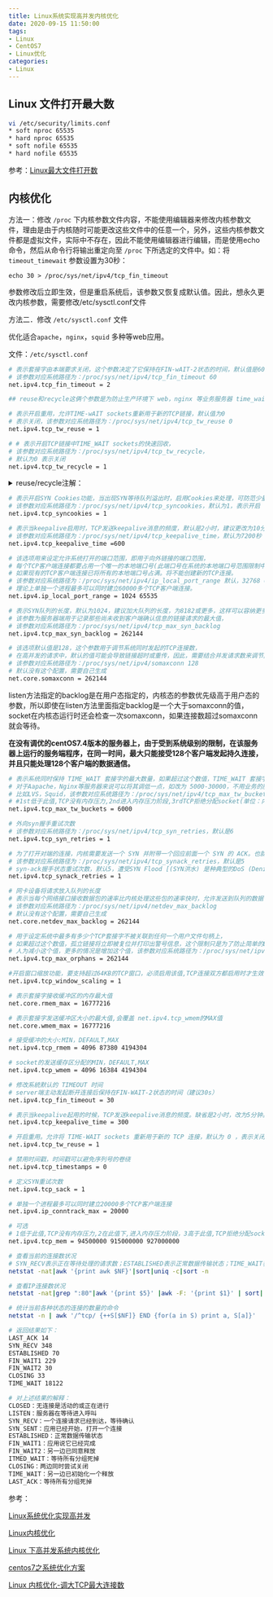 ```yaml
---
title: Linux系统实现高并发内核优化
date: 2020-09-15 11:50:00
tags:
- Linux
- CentOS7
- Linux优化
categories:
- Linux
---
```


## Linux 文件打开最大数

```sh
vi /etc/security/limits.conf
* soft nproc 65535
* hard nproc 65535
* soft nofile 65535
* hard nofile 65535
```

参考：[Linux最大文件打开数](https://syxdevcode.github.io/2020/08/04/Linux%E6%9C%80%E5%A4%A7%E6%96%87%E4%BB%B6%E6%89%93%E5%BC%80%E6%95%B0/)

## 内核优化

方法一：修改 `/proc` 下内核参数文件内容，不能使用编辑器来修改内核参数文件，理由是由于内核随时可能更改这些文件中的任意一个，另外，这些内核参数文件都是虚拟文件，实际中不存在，因此不能使用编辑器进行编辑，而是使用echo命令，然后从命令行将输出重定向至 `/proc` 下所选定的文件中。如：将 `timeout_timewait` 参数设置为30秒：

`echo 30 > /proc/sys/net/ipv4/tcp_fin_timeout`

参数修改后立即生效，但是重启系统后，该参数又恢复成默认值。因此，想永久更改内核参数，需要修改/etc/sysctl.conf文件
 
方法二．修改 `/etc/sysctl.conf` 文件

优化适合`apache`，`nginx`，`squid` 多种等web应用。

文件：`/etc/sysctl.conf`

```sh
# 表示套接字由本端要求关闭，这个参数决定了它保持在FIN-wAIT-2状态的时间，默认值是60秒，建议调整为2
# 该参数对应系统路径为：/proc/sys/net/ipv4/tcp_fin_timeout 60
net.ipv4.tcp_fin_timeout = 2

## reuse和recycle这俩个参数是为防止生产环境下 web，nginx 等业务服务器 time_wait 网络状态数量过多设置的

# 表示开启重用，允许TIME-wAIT sockets重新用于新的TCP链接，默认值为0
# 表示关闭，该参数对应系统路径为：/proc/sys/net/ipv4/tcp_tw_reuse 0
net.ipv4.tcp_tw_reuse = 1

# # 表示开启TCP链接中TIME_WAIT sockets的快速回收，
# 该参数对应系统路径为：/proc/sys/net/ipv4/tcp_tw_recycle，
# 默认为0 表示关闭
net.ipv4.tcp_tw_recycle = 1
```

<details>
  <summary>reuse/recycle注解：</summary>

因为TCP连接是双向的，所以在关闭连接的时候，两个方向各自都需要关闭。先发 `FIN` 包的一方执行的是 `主动关闭`；后发 `FIN` 包的一方执行的是 `被动关闭`。主动关闭的一方会进入`TIME_WAIT` 状态，并且在此状态停留两倍的 `MSL` maximum segment lifetime(`最大分节生命期`或`最大报文存活时间`，这是一个IP数据包能在互联网上生存的最长时间，超过这个时间IP数据包将在网络中消失 。MSL在RFC 1122上建议是2分钟，而源自berkeley的TCP实现传统上使用30秒。一般Linux内核设置30秒 )时长。`TIME_WAIT` 状态维持时间是两个MSL时间长度，也就是在1-4分钟。Windows操作系统就是4分钟。

为什么主动方要傻乎乎等 `2MSL` 呢?不等,行不行?

TCP目的是可靠传输,主动关闭的一方发出 `FIN`,被动方回复`ACK`,接着被动方发送 `FIN` ,主动方收到被动关闭的一方发出的 `FIN` 包后，回应 `ACK` 包，同时进入 `TIME_WAIT` 状态。但是因为网络原因，主动关闭的一方发送的这个 `ACK` 包很可能延迟，从而触发被动连接一方重传 `FIN` 包。极端情况下，这一去( `ACK` 去被动方)一回(重传 `FIN` 回来)，就是两倍的 `MSL` 时长。

如果主动关闭的一方跳过 `TIME_WAIT` 直接进入 `CLOSED` ，或者在 `TIME_WAIT` 停留的时长不足两倍的 `MSL` ，那么当被动关闭的一方早先发出的 `FIN` 延迟包到达或者重传 `FIN` 包到达后，就可能出现类似下面的问题：

* 主动方旧的TCP连接已经不存在了，主动方只能返回RST包
* 主动方新的TCP连接被建立起来了，延迟包可能干扰新的连接

所以, `TIME_WAIT` 必须等, `2MSL` 不能少

**减少TIME_WAIT**

`TIME_WAIT` 期间,资源不会释放,现在都追求高性能高并发,快速释放资源是躲不掉的.对于客户端因为有端口 `65535` 问题，`TIME_WAIT` 过多直接影响处理能力. 对于服务器,无端口数量限制的问题,Linux优化也很给力,每个处于 `TIME_WAIT` 状态下连接内存消耗很少, 而且也能通过 `tcp_max_tw_buckets = ${你要的阈值}` 配置最大上限，但是对于短连接为主的web服务器,几十万的连接,基数很大,耗得内存也不小，快速释放总是好的。

**tcp_tw_recycle:回收TIME_WAIT连接**

对客户端和服务器同时起作用，开启后在 3.5*RTO 内回收，RTO 200ms~ 120s 具体时间视网络状况。RTO(Retransmission TimeOut)重传超时时间。内网状况比 `tcp_tw_reuse` 稍快，公网尤其移动网络大多要比 `tcp_tw_reuse` 慢，优点就是能够回收服务端的 `TIME_WAIT` 数量。

但是，需要注意的是:当多个客户端通过NAT方式联网并与服务端交互时，服务端看到的是同一个IP，也就是说对服务端而言这些客户端实际上等同于一个，可惜由于这些客户端的时间戳可能存在差异，于是乎从服务端的视角看，便可能出现时间戳错乱的现象，进而直接导致时间戳小的数据包被丢弃。客户端处于NAT很常见，基本公司家庭网络都走NAT。

`tcp_tw_reuse`:复用 `TIME_WAIT` 连接 只对客户端起作用,1秒后才能复用，当创建新连接的时候，如果可能的话会考虑复用相应的 `TIME_WAIT` 连接。通常认为 `tcp_tw_reuse `比`tcp_tw_recycle` 安全一些，这是因为一来 `TIME_WAIT` 创建时间必须超过一秒才可能会被复用；二来只有连接的时间戳是递增的时候才会被复用。

客户端请求服务器,服务器响应后主动关闭连接,`TIME_WAIT` 存在于服务器,服务器是被连接者,没有复用一说,所以只对客户端起作用.如果是客户端主动关闭, `TIME_WAIT` 存在于客户端,这个时候再次连接服务器,可以复用之前 `TIME_WAIT` 留下的半废品。

`tcp_timestamps`:以上两点,必须在客户端和服务端 `timestamps` 开启时才管用(默认开启) 需要根据 `timestamp` 的递增性来区分是否新连接

**总结**

客户端 `tcp_tw_reuse` 复用连接管用, `tcp_tw_recycle` 有用,但是客户端主要不是接受连接,用处不大
服务器 `tcp_tw_recycle` 回收连接管用,`tcp_tw_reuse` 复用无效.为了减少 `TIME_WAIT` 留在服务器,可以在服务器开启 `KeepAlive` ,尽量不让服务器主动关闭,而是客户端主动关闭,减少`TIME_WAIT` 产生。

</details>

```sh
# 表示开启SYN Cookies功能，当出现SYN等待队列溢出时，启用Cookies来处理，可防范少量SYN攻击，
# 该参数对应系统路径为：/proc/sys/net/ipv4/tcp_syncookies，默认为1，表示开启
net.ipv4.tcp_syncookies = 1

# 表示当keepalive启用时，TCP发送keepalive消息的频度，默认是2小时，建议更改为10分钟，
# 该参数对应系统路径为：/proc/sys/net/ipv4/tcp_keepalive_time，默认为7200秒
net.ipv4.tcp_keepalive_time =600

# 该选项用来设定允许系统打开的端口范围，即用于向外链接的端口范围，
# 每个TCP客户端连接都要占用一个唯一的本地端口号(此端口号在系统的本地端口号范围限制中)，
# 如果现有的TCP客户端连接已将所有的本地端口号占满。将不能创建新的TCP连接。
# 该参数对应系统路径为：/proc/sys/net/ipv4/ip_local_port_range 默认，32768 60999
# 理论上单独一个进程最多可以同时建立60000多个TCP客户端连接。
net.ipv4.ip_local_port_range = 1024 65535

# 表示SYN队列的长度，默认为1024，建议加大队列的长度，为8182或更多，这样可以容纳更多等待链接的网络连接数，
# 该参数为服务器端用于记录那些尚未收到客户端确认信息的链接请求的最大值，
# 该参数对应系统路径为：/proc/sys/net/ipv4/tcp_max_syn_backlog
net.ipv4.tcp_max_syn_backlog = 262144

# 该选项默认值是128，这个参数用于调节系统同时发起的TCP连接数，
# 在高并发的请求中，默认的值可能会导致链接超时或重传，因此，需要结合并发请求数来调节此值，
# 该参数对应系统路径为：/proc/sys/net/ipv4/somaxconn 128   
# 默认没有这个配置，需要自己生成
net.core.somaxconn = 262144
```

listen方法指定的backlog是在用户态指定的，内核态的参数优先级高于用户态的参数，所以即使在listen方法里面指定backlog是一个大于somaxconn的值，socket在内核态运行时还会检查一次somaxconn，如果连接数超过somaxconn就会等待。

**在没有调优的centOS7.4版本的服务器上，由于受到系统级别的限制，在该服务器上运行的服务端程序，在同一时间，最大只能接受128个客户端发起持久连接，并且只能处理128个客户端的数据通信。**

```sh
# 表示系统同时保持 TIME_WAIT 套接字的最大数量，如果超过这个数值，TIME_WAIT 套接字将立刻被清除并打印警告信息，
# 对于Aapache，Nginx等服务器来说可以将其调低一点，如改为 5000-30000，不用业务的服务器也可以给大一点，
# 比如LVS，Squid，该参数对应系统路径为：/proc/sys/net/ipv4/tcp_max_tw_buckets
# #1st低于此值,TCP没有内存压力,2nd进入内存压力阶段,3rdTCP拒绝分配socket(单位：内存页)
net.ipv4.tcp_max_tw_buckets = 6000

# 外向syn握手重试次数
# 该参数对应系统路径为：/proc/sys/net/ipv4/tcp_syn_retries，默认是6
net.ipv4.tcp_syn_retries = 1

# 为了打开对端的连接，内核需要发送一个 SYN 并附带一个回应前面一个 SYN 的 ACK。也就是所谓三次握手中的第二次握手。
# 该参数对应系统路径为：/proc/sys/net/ipv4/tcp_synack_retries，默认是5
# syn-ack握手状态重试次数，默认5，遭受SYN Flood [(SYN洪水) 是种典型的DoS (Denial of Service，拒绝服务)]攻击时改为1或2
net.ipv4.tcp_synack_retries = 1

# 网卡设备将请求放入队列的长度
# 表示当每个网络接口接收数据包的速率比内核处理这些包的速率快时，允许发送到队列的数据包最大数，
# 该参数对应系统路径为：/proc/sys/net/ipv4/netdev_max_backlog
# 默认没有这个配置，需要自己生成
net.core.netdev_max_backlog = 262144

# 用于设定系统中最多有多少个TCP套接字不被关联到任何一个用户文件句柄上，
# 如果超过这个数值，孤立链接将立即被复位并打印出警号信息，这个限制只是为了防止简单的DoS攻击，不能过分依靠这个限制甚至
# 人为减小这个值，更多的情况是增加这个值，该参数对应系统路径为：/proc/sys/net/ipv4/tcp_max_orphans
net.ipv4.tcp_max_orphans = 262144

#开启窗口缩放功能，要支持超过64KB的TCP窗口，必须启用该值,TCP连接双方都启用时才生效
net.ipv4.tcp_window_scaling = 1

# 表示套接字接收缓冲区的内存最大值
net.core.rmem_max = 16777216

# 表示套接字发送缓冲区大小的最大值,会覆盖 net.ipv4.tcp_wmem的MAX值
net.core.wmem_max = 16777216

# 接受缓冲的大小:MIN，DEFAULT,MAX
net.ipv4.tcp_rmem = 4096 87380 4194304

# socket的发送缓存区分配的MIN，DEFAULT,MAX
net.ipv4.tcp_wmem = 4096 16384 4194304

# 修改系統默认的 TIMEOUT 时间
# server端主动发起断开连接后保持在FIN-WAIT-2状态的时间（建议30s）
net.ipv4.tcp_fin_timeout = 30

# 表示当keepalive起用的时候，TCP发送keepalive消息的频度。缺省是2小时，改为5分钟。
net.ipv4.tcp_keepalive_time = 300

# 开启重用。允许将 TIME-WAIT sockets 重新用于新的 TCP 连接，默认为 0 ，表示关闭；
net.ipv4.tcp_tw_reuse = 1

# 禁用时间戳，时间戳可以避免序列号的卷绕
net.ipv4.tcp_timestamps = 0

# 定义SYN重试次数
net.ipv4.tcp_sack = 1

# 单独一个进程最多可以同时建立20000多个TCP客户端连接
net.ipv4.ip_conntrack_max = 20000

# 可选
# 1低于此值,TCP没有内存压力,2在此值下,进入内存压力阶段，3高于此值,TCP拒绝分配socket.上述内存单位是页
net.ipv4.tcp_mem = 94500000 915000000 927000000
```


```sh
# 查看当前的连接数状况
# SYN_RECV表示正在等待处理的请求数；ESTABLISHED表示正常数据传输状态；TIME_WAIT表示处理完毕，等待超时结束的请求数
netstat -nat|awk '{print awk $NF}'|sort|uniq -c|sort -n

# 查看IP连接数状况
netstat -nat|grep ":80"|awk '{print $5}' |awk -F: '{print $1}' | sort| uniq -c|sort -n

# 统计当前各种状态的连接的数量的命令
netstat -n | awk '/^tcp/ {++S[$NF]} END {for(a in S) print a, S[a]}'

# 返回结果如下：
LAST_ACK 14
SYN_RECV 348
ESTABLISHED 70
FIN_WAIT1 229
FIN_WAIT2 30
CLOSING 33
TIME_WAIT 18122

# 对上述结果的解释：
CLOSED：无连接是活动的或正在进行
LISTEN：服务器在等待进入呼叫
SYN_RECV：一个连接请求已经到达，等待确认
SYN_SENT：应用已经开始，打开一个连接
ESTABLISHED：正常数据传输状态
FIN_WAIT1：应用说它已经完成
FIN_WAIT2：另一边已同意释放
ITMED_WAIT：等待所有分组死掉
CLOSING：两边同时尝试关闭
TIME_WAIT：另一边已初始化一个释放
LAST_ACK：等待所有分组死掉
```

参考：

[Linux系统优化实现高并发](https://www.cnblogs.com/liluxiang/p/9318493.html)

[Linux内核优化](https://www.cnblogs.com/augusite/p/10774014.html)

[Linux 下高并发系统内核优化](https://www.cnblogs.com/heping1314/p/11214638.html)

[centos7之系统优化方案](https://www.cnblogs.com/jokerbj/p/9133093.html)

[Linux 内核优化-调大TCP最大连接数](https://www.jianshu.com/p/fa35d91b727b)